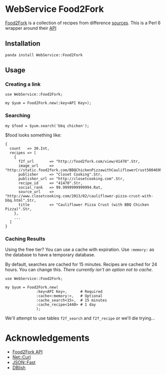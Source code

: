 # WebService Food2Fork

[Food2Fork](http://food2fork.com) is a collection of recipes from difference [sources](http://food2fork.com/publishers).  This is a Perl 6 wrapper around their [API](http://food2fork.com/about/api)

## Installation

```
panda install WebService::Food2Fork
```

## Usage

### Creating a link

``` perl6
use WebService::Food2Fork;

my $yum = Food2Fork.new(:key<API Key>);
```

### Searching

``` perl6
my $food = $yum.search('bbq chicken');
```

$food looks something like:

``` perl6
{
  count   => 30.Int,
  recipes => [
    {
      f2f_url       => "http://food2fork.com/view/41470".Str,
      image_url     => "http://static.food2fork.com/BBQChickenPizzawithCauliflowerCrust5004699695624ce.jpg".Str,
      publisher     => "Closet Cooking".Str,
      publisher_url => "http://closetcooking.com".Str,
      recipe_id     => "41470".Str,
      social_rank   => 99.9999999999994.Rat,
      source_url    => "http://www.closetcooking.com/2013/02/cauliflower-pizza-crust-with-bbq.html".Str,
      title         => "Cauliflower Pizza Crust (with BBQ Chicken Pizza)".Str,
    },
    ...
  ]
}
```

### Caching Results

Using the free tier?  You can use a cache with expiration.  Use `:memory:` as the database to have a temporary database.

By default, searches are cached for 15 minutes.  Recipes are cached for 24 hours.  You can change this.  *There currently isn't an option not to cache*.

``` perl6
use WebService::Food2Fork;

my $yum = Food2Fork.new(
              :key<API Key>,      # Required
              :cache<:memory:>,   # Optional
              :cache_search<15>,  # 15 minutes
              :cache_recipe<1440> # 1 day
              );
```

We'll attempt to use tables `f2f_search` and `f2f_recipe` or we'll die trying...

# Acknowledgements

 * [Food2Fork API](http://food2fork.com/about/api)
 * [Net::Curl](https://github.com/azawawi/perl6-net-curl)
 * [JSON::Fast](https://github.com/timo/json_fast)
 * [DBIish](https://github.com/perl6/DBIish)
